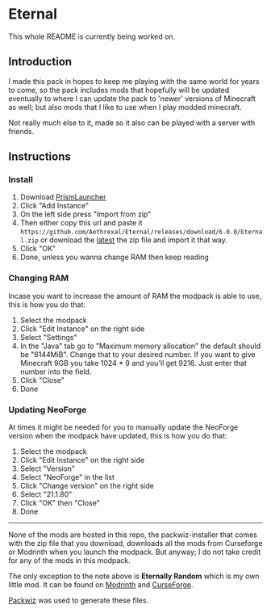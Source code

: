 # Eternal

This whole README is currently being worked on.

## Introduction

I made this pack in hopes to keep me playing with the same world for years to come, so the pack includes mods that hopefully will be updated eventually to where I can update the pack to 'newer' versions of Minecraft as well; but also mods that I like to use when I play modded minecraft.

Not really much else to it, made so it also can be played with a server with friends.

## Instructions

### Install

1. Download [PrismLauncher](https://prismlauncher.org/download/)
2. Click "Add Instance"
3. On the left side press "Import from zip"
4. Then either copy this url and paste it `https://github.com/Aethrexal/Eternal/releases/download/6.0.0/Eternal.zip` or download the [latest](https://github.com/Aethrexal/Eternal/releases) the zip file and import it that way.
5. Click "OK"
6. Done, unless you wanna change RAM then keep reading

### Changing RAM

Incase you want to increase the amount of RAM the modpack is able to use, this is how you do that:

1. Select the modpack
2. Click "Edit Instance" on the right side
3. Select "Settings"
4. In the "Java" tab go to "Maximum memory allocation" the default should be "6144MiB". Change that to your desired number. If you want to give Minecraft 9GB you take 1024 \* 9 and you'll get 9216. Just enter that number into the field.
5. Click "Close"
6. Done

### Updating NeoForge

At times it might be needed for you to manually update the NeoForge version when the modpack have updated, this is how you do that:

1. Select the modpack
2. Click "Edit Instance" on the right side
3. Select "Version"
4. Select "NeoForge" in the list
5. Click "Change version" on the right side
6. Select "21.1.80"
7. Click "OK" then "Close"
8. Done

---

None of the mods are hosted in this repo, the packwiz-installer that comes with the zip file that you download, downloads all the mods from Curseforge or Modrinth when you launch the modpack.
But anyway; I do not take credit for any of the mods in this modpack.

The only exception to the note above is **Eternally Random** which is my own little mod. It can be found on [Modrinth](https://modrinth.com/mod/eternally-random) and [CurseForge](https://curseforge.com/minecraft/mc-mods/eternally-random).

[Packwiz](https://github.com/comp500/packwiz) was used to generate these files.
